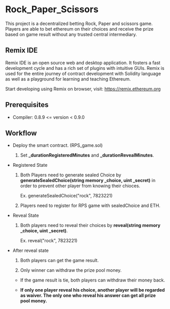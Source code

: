 # Rock_Paper_Scissors
This project is a decentralized betting Rock, Paper and scissors game. Players are able to bet ethereum on their choices and receive the prize based on game result without any trusted central intermediary.

## Remix IDE
Remix IDE is an open source web and desktop application. It fosters a fast development cycle and has a rich set of plugins with intuitive GUIs. Remix is used for the entire journey of contract development with Solidity language as well as a playground for learning and teaching Ethereum.

Start developing using Remix on browser, visit: https://remix.ethereum.org

## Prerequisites
* Compiler:
  0.8.9 <= version < 0.9.0
  
## Workflow
* Deploy the smart contract. (RPS_game.sol)

  1. Set **_durationRegisteredMinutes** and **_durationRevealMinutes**.
  
* Registered State

  1. Both Players need to generate sealed Choice by **generateSealedChoice(string memory _choice, uint _secret)** in order to prevent other player from knowing their chioces. 
  
      Ex. generateSealedChoice("rock", 7823221)
  
  2. Players need to register for RPS game with sealedChoice and ETH. 

* Reveal State
 
  1. Both players need to reveal their choices by **reveal(string memory _choice, uint _secret)**. 
 
      Ex. reveal("rock", 7823221)
    
* After reveal state

  1. Both players can get the game result.
  
  2. Only winner can withdraw the prize pool money.
  
  * If the game result is tie, both players can withdraw their money back.

  * **If only one player reveal his choice, another player will be regarded as waiver. The only one who reveal his answer can get all prize pool money.**
  
  
